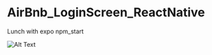 # AirBnb_LoginScreen_ReactNative
Lunch with expo 
npm_start

![Alt Text](https://media.giphy.com/media/5t9ETEvfaXbd4HipBu/giphy.gif)

